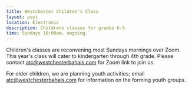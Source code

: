 ```yaml
---
title: Westchester Children's Class
layout: post
location: Electronic
description: Childrens classes for grades K-5
time: Sundays 10:00am, ongoing.`
---
```

Children's classes are reconvening most Sundays mornings over Zoom.
This year's class will cater to kindergarten through 4th grade.
Please contact <atc@westchesterbahais.com> for Zoom link to join us.

For older children, we are planning youth activities; email
<atc@westchesterbahais.com> for information on the forming youth
groups.
